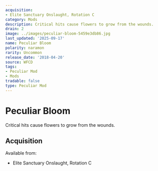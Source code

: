 ```yaml
---
acquisition:
- Elite Sanctuary Onslaught, Rotation C
category: Mods
description: Critical hits cause flowers to grow from the wounds.
drain: 2
image: ../images/peculiar-bloom-5459e3db86.jpg
last_updated: '2025-09-17'
name: Peculiar Bloom
polarity: naramon
rarity: Uncommon
release_date: '2018-04-20'
source: WFCD
tags:
- Peculiar Mod
- Mods
tradable: false
type: Peculiar Mod
---
```


# Peculiar Bloom

Critical hits cause flowers to grow from the wounds.

## Acquisition

Available from:
- Elite Sanctuary Onslaught, Rotation C

